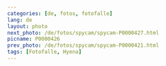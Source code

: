 ```yaml
---
categories: [de, fotos, fotofalle]
lang: de
layout: photo
next_photo: /de/fotos/spycam/spycam-P0000427.html
picname: P0000426
prev_photo: /de/fotos/spycam/spycam-P0000421.html
tags: [Fotofalle, Hyena]
---
```

